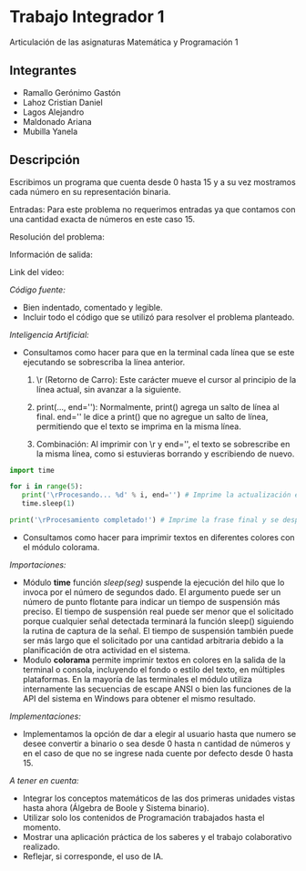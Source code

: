 # Trabajo Integrador 1

Articulación de las asignaturas Matemática y Programación 1

## Integrantes

- Ramallo Gerónimo Gastón
- Lahoz Cristian Daniel
- Lagos Alejandro
- Maldonado Ariana
- Mubilla Yanela

## Descripción

Escribimos un programa que cuenta desde 0 hasta 15 y a su vez mostramos cada número en su representación binaria.

Entradas: Para este problema no requerimos entradas ya que contamos con una cantidad exacta de números en este caso 15.

Resolución del problema:

Información de salida:

Link del video:

_Código fuente:_

- Bien indentado, comentado y legible.
- Incluir todo el código que se utilizó para resolver el problema planteado.

_Inteligencia Artificial:_

- Consultamos como hacer para que en la terminal cada línea que se este ejecutando se sobrescriba la línea anterior.

  1. \r (Retorno de Carro):
     Este carácter mueve el cursor al principio de la línea actual, sin avanzar a la siguiente.

  2. print(..., end=''):
     Normalmente, print() agrega un salto de línea al final. end='' le dice a print() que no agregue un salto de línea, permitiendo que el texto se imprima en la misma línea.

  3. Combinación:
     Al imprimir con \r y end='', el texto se sobrescribe en la misma línea, como si estuvieras borrando y escribiendo de nuevo.

```python
import time

for i in range(5):
   print('\rProcesando... %d' % i, end='') # Imprime la actualización en la misma línea
   time.sleep(1)

print('\rProcesamiento completado!') # Imprime la frase final y se desplaza al final de la línea
```

- Consultamos como hacer para imprimir textos en diferentes colores con el módulo colorama.

_Importaciones:_

- Módulo **time** función _sleep(seg)_ suspende la ejecución del hilo que lo invoca por el número de segundos dado. El argumento puede ser un número de punto flotante para indicar un tiempo de suspensión más preciso. El tiempo de suspensión real puede ser menor que el solicitado porque cualquier señal detectada terminará la función sleep() siguiendo la rutina de captura de la señal. El tiempo de suspensión también puede ser más largo que el solicitado por una cantidad arbitraria debido a la planificación de otra actividad en el sistema.
- Modulo **colorama** permite imprimir textos en colores en la salida de la terminal o consola, incluyendo el fondo o estilo del texto, en múltiples plataformas. En la mayoría de las terminales el módulo utiliza internamente las secuencias de escape ANSI o bien las funciones de la API del sistema en Windows para obtener el mismo resultado.

_Implementaciones:_

- Implementamos la opción de dar a elegir al usuario hasta que numero se desee convertir a binario o sea desde 0 hasta n cantidad de números y en el caso de que no se ingrese nada cuente por defecto desde 0 hasta 15.

_A tener en cuenta:_

- Integrar los conceptos matemáticos de las dos primeras unidades vistas hasta ahora (Álgebra de Boole y Sistema binario).
- Utilizar solo los contenidos de Programación trabajados hasta el momento.
- Mostrar una aplicación práctica de los saberes y el trabajo colaborativo realizado.
- Reflejar, si corresponde, el uso de IA.
